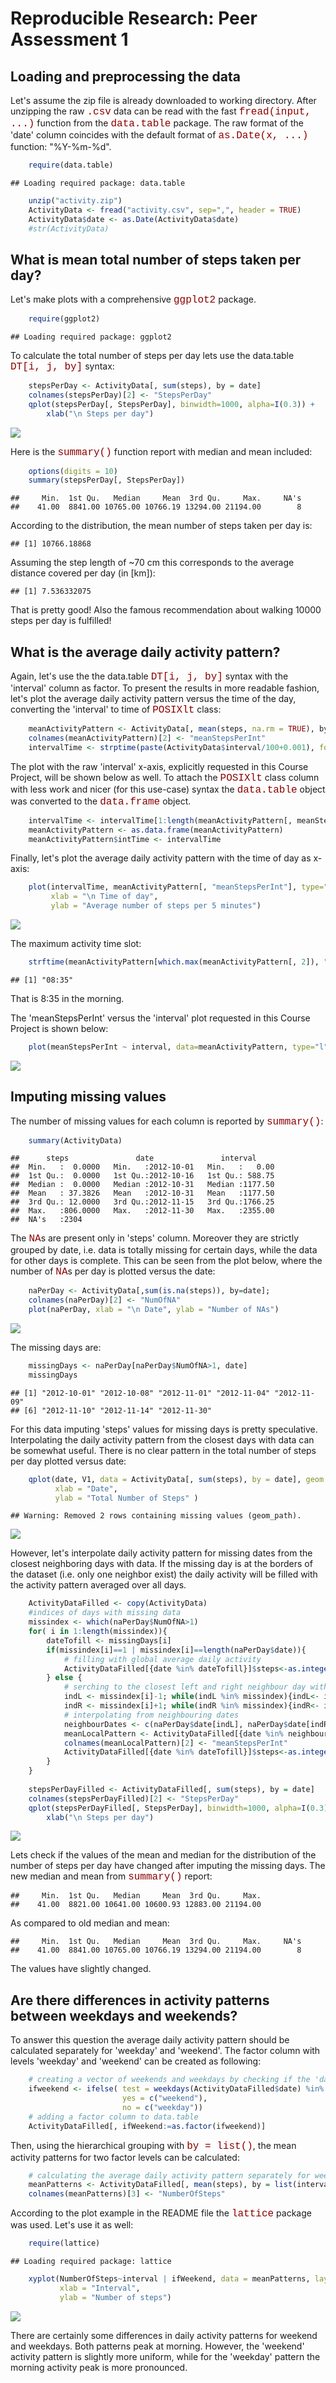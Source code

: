 # Reproducible Research: Peer Assessment 1
<style type="text/css">
span.code{
color:darkred; font-family:Courier; font-size: medium;
}
</style>

## Loading and preprocessing the data


Let's assume the zip file is already downloaded to working directory. After unzipping the raw <span class="code">.csv</span> data can be read with the fast <span class="code">fread(input, ...)</span> function  from the <span class="code">data.table</span> package. The raw format of the 'date' column coincides with the default format of <span  class="code">as.Date(x, ...)</span> function: "%Y-%m-%d". 

```r
    require(data.table)
```

```
## Loading required package: data.table
```

```r
    unzip("activity.zip")
    ActivityData <- fread("activity.csv", sep=",", header = TRUE)
    ActivityData$date <- as.Date(ActivityData$date)
    #str(ActivityData)
```


## What is mean total number of steps taken per day?
Let's make plots with a comprehensive <span class="code">ggplot2</span> package. 

```r
    require(ggplot2)
```

```
## Loading required package: ggplot2
```

To calculate the total number of steps per day lets use the data.table <span class="code">DT[i, j, by]</span> syntax:

```r
    stepsPerDay <- ActivityData[, sum(steps), by = date]
    colnames(stepsPerDay)[2] <- "StepsPerDay"
    qplot(stepsPerDay[, StepsPerDay], binwidth=1000, alpha=I(0.3)) + 
        xlab("\n Steps per day")
```

![](./figures/unnamed-chunk-3-1.png) 

Here is the <span class="code">summary()</span> function report with median and mean included:

```r
    options(digits = 10)
    summary(stepsPerDay[, StepsPerDay])
```

```
##     Min.  1st Qu.   Median     Mean  3rd Qu.     Max.     NA's 
##    41.00  8841.00 10765.00 10766.19 13294.00 21194.00        8
```

According to the distribution, the mean number of steps taken per day is:

```
## [1] 10766.18868
```

Assuming the step length of ~70 cm this corresponds to the average distance  covered per day (in [km]):

```
## [1] 7.536332075
```
That is pretty good! Also the famous recommendation about walking 10000 steps per day is fulfilled!  
   
## What is the average daily activity pattern?
Again, let's use the the data.table <span class="code">DT[i, j, by]</span> syntax with the 'interval' column as factor. To present the results in more readable fashion, let's plot the average daily activity pattern versus the time of the day, converting the 'interval' to time of <span class="code">POSIXlt</span> class:

```r
    meanActivityPattern <- ActivityData[, mean(steps, na.rm = TRUE), by = interval]
    colnames(meanActivityPattern)[2] <- "meanStepsPerInt"
    intervalTime <- strptime(paste(ActivityData$interval/100+0.001), format='%H.%M')
```
The plot with the raw 'interval' x-axis, explicitly requested in this Course Project, will be shown below as well.
To attach the  <span class="code">POSIXlt</span> class column with less work and nicer (for this use-case) syntax the <span class="code">data.table</span> object was converted to the <span class="code">data.frame</span> object.

```r
    intervalTime <- intervalTime[1:length(meanActivityPattern[, meanStepsPerInt])]
    meanActivityPattern <- as.data.frame(meanActivityPattern)
    meanActivityPattern$intTime <- intervalTime
```

Finally, let's plot the average daily activity pattern with the time of day as x-axis:


```r
    plot(intervalTime, meanActivityPattern[, "meanStepsPerInt"], type="l",
         xlab = "\n Time of day", 
         ylab = "Average number of steps per 5 minutes")
```

![](./figures/unnamed-chunk-9-1.png) 

The maximum activity time slot:

```r
    strftime(meanActivityPattern[which.max(meanActivityPattern[, 2]), "intTime"], format="%H:%M")
```

```
## [1] "08:35"
```

That is 8:35 in the morning.   
   
The 'meanStepsPerInt' versus the 'interval' plot requested in this Course Project is shown below:

```r
    plot(meanStepsPerInt ~ interval, data=meanActivityPattern, type="l")
```

![](./figures/unnamed-chunk-11-1.png) 

   
## Imputing missing values

The number of missing values for each column is reported by <span class="code">summary()</span>:

```r
    summary(ActivityData)
```

```
##      steps               date               interval      
##  Min.   :  0.0000   Min.   :2012-10-01   Min.   :   0.00  
##  1st Qu.:  0.0000   1st Qu.:2012-10-16   1st Qu.: 588.75  
##  Median :  0.0000   Median :2012-10-31   Median :1177.50  
##  Mean   : 37.3826   Mean   :2012-10-31   Mean   :1177.50  
##  3rd Qu.: 12.0000   3rd Qu.:2012-11-15   3rd Qu.:1766.25  
##  Max.   :806.0000   Max.   :2012-11-30   Max.   :2355.00  
##  NA's   :2304
```

The <span class="code">NA</span>s are present only in 'steps' column. Moreover they are strictly grouped by date, i.e. data is totally missing for certain days, while the data for other days is complete. This can be seen from the plot below, where the number of <span class="code">NA</span>s per day is plotted versus the date:


```r
    naPerDay <- ActivityData[,sum(is.na(steps)), by=date]; 
    colnames(naPerDay)[2] <- "NumOfNA"
    plot(naPerDay, xlab = "\n Date", ylab = "Number of NAs")
```

![](./figures/unnamed-chunk-13-1.png) 

The missing days are:

```r
    missingDays <- naPerDay[naPerDay$NumOfNA>1, date]
    missingDays
```

```
## [1] "2012-10-01" "2012-10-08" "2012-11-01" "2012-11-04" "2012-11-09"
## [6] "2012-11-10" "2012-11-14" "2012-11-30"
```

For this data imputing 'steps' values for missing days is pretty speculative. Interpolating the daily activity pattern from the closest days with data can be somewhat useful. There is no clear pattern in the total number of steps per day plotted versus date:

```r
    qplot(date, V1, data = ActivityData[, sum(steps), by = date], geom = "line", 
          xlab = "Date", 
          ylab = "Total Number of Steps" )
```

```
## Warning: Removed 2 rows containing missing values (geom_path).
```

![](./figures/unnamed-chunk-15-1.png) 

However, let's interpolate daily activity pattern for missing dates from the closest neighboring days with data. If the missing day is at the borders of the dataset (i.e. only one neighbor exist) the daily activity will be filled with the activity pattern averaged over all days.

```r
    ActivityDataFilled <- copy(ActivityData)
    #indices of days with missing data
    missindex <- which(naPerDay$NumOfNA>1)
    for( i in 1:length(missindex)){
        dateTofill <- missingDays[i]
        if(missindex[i]==1 | missindex[i]==length(naPerDay$date)){ 
            # filling with global average daily activity
            ActivityDataFilled[{date %in% dateTofill}]$steps<-as.integer(meanActivityPattern$meanStepsPerInt)
        } else {
            # serching to the closest left and right neighbour day with complete data (i.e not in missindex)
            indL <- missindex[i]-1; while(indL %in% missindex){indL<- indL-1};
            indR <- missindex[i]+1; while(indR %in% missindex){indR<- indR+1};
            # interpolating from neighbouring dates
            neighbourDates <- c(naPerDay$date[indL], naPerDay$date[indR])
            meanLocalPattern <- ActivityDataFilled[{date %in% neighbourDates}, mean(steps), by=interval]
            colnames(meanLocalPattern)[2] <- "meanStepsPerInt"
            ActivityDataFilled[{date %in% dateTofill}]$steps<-as.integer(meanLocalPattern$meanStepsPerInt)
        }    
    }
    
    stepsPerDayFilled <- ActivityDataFilled[, sum(steps), by = date]
    colnames(stepsPerDayFilled)[2] <- "StepsPerDay"
    qplot(stepsPerDayFilled[, StepsPerDay], binwidth=1000, alpha=I(0.3)) + 
        xlab("\n Steps per day")
```

![](./figures/unnamed-chunk-16-1.png) 

Lets check if the values of the mean and median for the distribution of the number of steps per day have changed after imputing the missing days.
The new median and mean from <span class="code">summary()</span> report:

```
##     Min.  1st Qu.   Median     Mean  3rd Qu.     Max. 
##    41.00  8821.00 10641.00 10600.93 12883.00 21194.00
```
As compared to old median and mean:

```
##     Min.  1st Qu.   Median     Mean  3rd Qu.     Max.     NA's 
##    41.00  8841.00 10765.00 10766.19 13294.00 21194.00        8
```

The values have slightly changed.

## Are there differences in activity patterns between weekdays and weekends?

To answer this question the average daily activity pattern should be calculated separately for 'weekday' and 'weekend'. The factor column with levels 'weekday' and 'weekend' can be created as following:  

```r
    # creating a vector of weekends and weekdays by checking if the 'date' is Saturday or Sunday
    ifweekend <- ifelse( test = weekdays(ActivityDataFilled$date) %in% c("Saturday", "Sunday"), 
                         yes = c("weekend"), 
                         no = c("weekday"))
    # adding a factor column to data.table
    ActivityDataFilled[, ifWeekend:=as.factor(ifweekend)]
```

Then, using the hierarchical grouping with <span class="code">by = list()</span>,  the mean activity patterns for two factor levels can be calculated:  

```r
    # calculating the average daily activity pattern separately for weekend and weekday
    meanPatterns <- ActivityDataFilled[, mean(steps), by = list(interval, ifWeekend)]
    colnames(meanPatterns)[3] <- "NumberOfSteps"
```

According to the plot example in the README file the <span class="code">lattice</span> package was used. Let's use it as well:

```r
    require(lattice)
```

```
## Loading required package: lattice
```

```r
    xyplot(NumberOfSteps~interval | ifWeekend, data = meanPatterns, layout=c(1,2), type="l", 
           xlab = "Interval",
           ylab = "Number of steps")
```

![](./figures/unnamed-chunk-21-1.png) 

There are certainly some differences in daily activity patterns for weekend and weekdays. Both patterns peak at morning. However, the 'weekend' activity pattern is slightly more uniform, while for the 'weekday' pattern the morning activity peak is more pronounced. 
   

